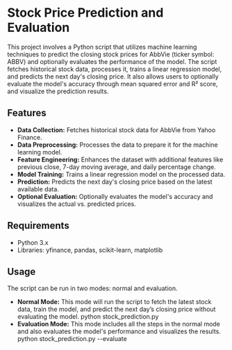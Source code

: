 # Stock Price Prediction and Evaluation

This project involves a Python script that utilizes machine learning techniques to predict the closing stock prices for AbbVie (ticker symbol: ABBV) and optionally evaluates the performance of the model. The script fetches historical stock data, processes it, trains a linear regression model, and predicts the next day's closing price. It also allows users to optionally evaluate the model's accuracy through mean squared error and R² score, and visualize the prediction results.

## Features

- **Data Collection:** Fetches historical stock data for AbbVie from Yahoo Finance.
- **Data Preprocessing:** Processes the data to prepare it for the machine learning model.
- **Feature Engineering:** Enhances the dataset with additional features like previous close, 7-day moving average, and daily percentage change.
- **Model Training:** Trains a linear regression model on the processed data.
- **Prediction:** Predicts the next day's closing price based on the latest available data.
- **Optional Evaluation:** Optionally evaluates the model's accuracy and visualizes the actual vs. predicted prices.

## Requirements

- Python 3.x
- Libraries: yfinance, pandas, scikit-learn, matplotlib

## Usage
The script can be run in two modes: normal and evaluation.
- **Normal Mode:** This mode will run the script to fetch the latest stock data, train the model, and predict the next day’s closing price without evaluating the model. python stock_prediction.py
- **Evaluation Mode:** This mode includes all the steps in the normal mode and also evaluates the model's performance and visualizes the results. python stock_prediction.py --evaluate